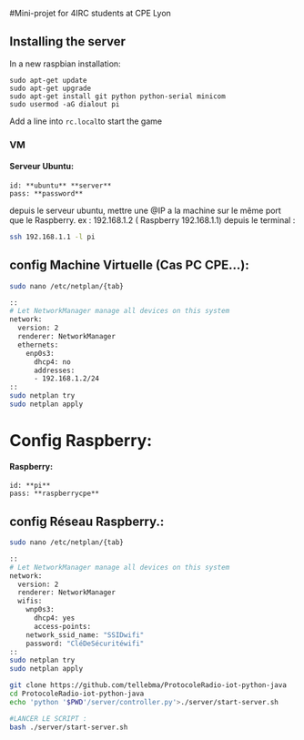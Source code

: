 #Mini-projet for 4IRC students at CPE Lyon

## Installing the server
In a new raspbian installation:
```
sudo apt-get update
sudo apt-get upgrade
sudo apt-get install git python python-serial minicom
sudo usermod -aG dialout pi
```

Add a line into `rc.local`to start the game


### VM
#### Serveur Ubuntu: 
	id: **ubuntu** **server**
	pass: **password**

 depuis le serveur ubuntu, mettre une @IP  a la machine sur le même port que le Raspberry.
ex : 192.168.1.2 ( Raspberry  192.168.1.1) 
depuis le terminal : 
```bash 
ssh 192.168.1.1 -l pi
```
## config Machine Virtuelle (Cas PC CPE...):
```bash
sudo nano /etc/netplan/{tab}

:: 
# Let NetworkManager manage all devices on this system
network:
  version: 2
  renderer: NetworkManager
  ethernets:
    enp0s3:
      dhcp4: no
      addresses:
      - 192.168.1.2/24
::
sudo netplan try
sudo netplan apply

```


# Config Raspberry:

#### Raspberry:
	id: **pi**
	pass: **raspberrycpe**

## config Réseau Raspberry.:
```bash
sudo nano /etc/netplan/{tab}

:: 
# Let NetworkManager manage all devices on this system
network:
  version: 2
  renderer: NetworkManager
  wifis:
    wnp0s3:
      dhcp4: yes
      access-points:
	network_ssid_name: "SSIDwifi"
	password: "CléDeSécuritéwifi"
::
sudo netplan try
sudo netplan apply

git clone https://github.com/tellebma/ProtocoleRadio-iot-python-java
cd ProtocoleRadio-iot-python-java
echo 'python '$PWD'/server/controller.py'>./server/start-server.sh

#LANCER LE SCRIPT :
bash ./server/start-server.sh

```
